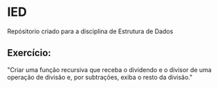 # IED

Repósitorio criado para a disciplina de Estrutura de Dados

## Exercício:
"Criar uma função recursiva que receba o dividendo e o divisor de uma operação de
divisão e, por subtrações, exiba o resto da divisão."
